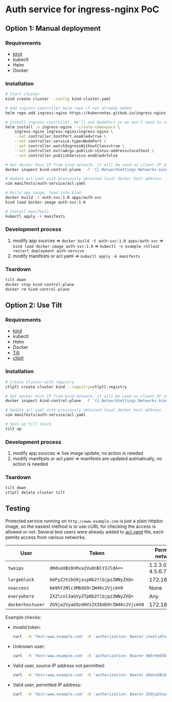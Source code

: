 # Auth service for ingress-nginx PoC

## Option 1: Manual deployment

### Requirements

* [kind](https://kind.sigs.k8s.io/)
* kubectl
* Helm
* Docker

### Installation

```bash
# Start cluster
kind create cluster --config kind-cluster.yaml

# Add ingress controller helm repo if not already added
helm repo add ingress-nginx https://kubernetes.github.io/ingress-nginx

# Install ingress controller. We'll use NodePort so we don't need to run cloud-provider-kind
helm install -n ingress-nginx --create-namespace \
    ingress-nginx ingress-nginx/ingress-nginx \
    --set controller.hostPort.enabled=true \
    --set controller.service.type=NodePort \
    --set controller.watchIngressWithoutClass=true \
    --set controller.extraArgs.publish-status-address=localhost \
    --set controller.publishService.enabled=false

# Get docker host IP from kind network, it will be used as client IP in the ingress controller
docker inspect kind-control-plane  -f '{{.NetworkSettings.Networks.kind.Gateway}}'

# Update acl.yaml with previously obtained local docker host address
vim manifests/auth-service/acl.yaml

# Build app image, load into kind
docker build -t auth-svc:1.0 apps/auth-svc
kind load docker-image auth-svc:1.0

# Install manifests
kubectl apply -k manifests
```

### Development process

1. modify app sources => `docker build -t auth-svc:1.0 apps/auth-svc` => `kind load docker-image auth-svc:1.0` => `kubectl -n example rollout restart deployment auth-service`
2. modify manifests or acl.yaml => `kubectl apply -k manifests`

### Teardown

```bash
tilt down
docker stop kind-control-plane
docker rm kind-control-plane
```

## Option 2: Use Tilt

### Requirements

* [kind](https://kind.sigs.k8s.io/)
* kubectl
* Helm
* Docker
* [Tilt](https://docs.tilt.dev/install.html)
* [ctlptl](https://github.com/tilt-dev/ctlptl)

### Installation

```bash
# Create Cluster with registry
ctlptl create cluster kind --registry=ctlptl-registry

# Get docker host IP from kind network, it will be used as client IP in the ingress controller
docker inspect kind-control-plane  -f '{{.NetworkSettings.Networks.kind.Gateway}}'

# Update acl.yaml with previously obtained local docker host address
vim manifests/auth-service/acl.yaml

# Spin up tilt stack
tilt up
```

### Development process

1. modify app sources => live image update, no action is needed
2. modify manifests or acl.yaml => manifests are updated autmatically, no action is needed

### Teardown

```bash
tilt down
ctlptl delete cluster tilt
```

## Testing

Protected service running on `http://www.example.com` is just a plain httpbin image, so the easiest method is
to use cURL for checking the access is allowed or not. Several test users were already
added to [acl.yaml](manifests/auth-service/acl.yaml) file, each pemits access from various
networks.

|User|Token|Permitted networks|
|----|-----|------------------|
|`twoips`|`dHdvaXBzOnRva2VuOnNlY3JldA==`|1.2.3.0/24, 4.5.6.7/32|
|`largeblock`|`bGFyZ2VibG9jazp0b2tlbjpzZWNyZXQ=`|172.16.0.0/12|
|`noaccess`|`bm9hY2Nlc3M6dG9rZW46c2VjcmV0`|None|
|`everywhere`|`ZXZlcnl3aGVyZTp0b2tlbjpzZWNyZXQ=`| Any|
|`dockerhostuser`|`ZG9ja2VyaG9zdHVzZXI6dG9rZW46c2VjcmV0`|172.18.0.1/32|

Example checks:

* Invalid token:

    ```bash
    curl  -H 'host:www.example.com' -H 'authorization: Bearer invalidtoken'  http://172.18.0.2/headers
    ```

* Unknown user:

    ```bash
    curl  -H 'host:www.example.com' -H 'authorization: Bearer dW5rbm93bnVzZXI6Yjpj'  http://172.18.0.2/headers
    ```

* Valid user, source IP address not permitted:

    ```bash
    curl  -H 'host:www.example.com' -H 'authorization: Bearer dHdvaXBzOnRva2VuOnNlY3JldA=='  http://172.18.0.2/headers
    ```

* Valid user, permitted IP address:

    ```bash
    curl  -H 'host:www.example.com' -H 'authorization: Bearer ZG9ja2VyaG9zdHVzZXI6dG9rZW46c2VjcmV0'  http://172.18.0.2/headers
    ```

